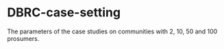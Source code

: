 # DBRC-case-setting
The parameters of the case studies on communities with 2, 10, 50 and 100 prosumers.
